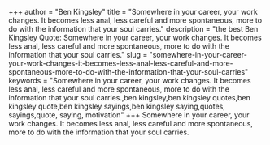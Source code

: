 +++
author = "Ben Kingsley"
title = "Somewhere in your career, your work changes. It becomes less anal, less careful and more spontaneous, more to do with the information that your soul carries."
description = "the best Ben Kingsley Quote: Somewhere in your career, your work changes. It becomes less anal, less careful and more spontaneous, more to do with the information that your soul carries."
slug = "somewhere-in-your-career-your-work-changes-it-becomes-less-anal-less-careful-and-more-spontaneous-more-to-do-with-the-information-that-your-soul-carries"
keywords = "Somewhere in your career, your work changes. It becomes less anal, less careful and more spontaneous, more to do with the information that your soul carries.,ben kingsley,ben kingsley quotes,ben kingsley quote,ben kingsley sayings,ben kingsley saying,quotes, sayings,quote, saying, motivation"
+++
Somewhere in your career, your work changes. It becomes less anal, less careful and more spontaneous, more to do with the information that your soul carries.
